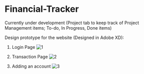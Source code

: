 # Financial-Tracker

Currently under development (Project tab to keep track of Project Management items; To-do, In Progress, Done items)

Design prototype for the website (Designed in Adobe XD):
1. Login Page
![1](https://user-images.githubusercontent.com/79066503/127594167-41a7ae23-615f-4b48-92f0-d1bcbf55d344.PNG)

2. Transaction Page
![2](https://user-images.githubusercontent.com/79066503/127594171-d37ee2c2-21c4-473e-9242-d5cb3166d8fc.PNG)

3. Adding an account
![3](https://user-images.githubusercontent.com/79066503/127594175-c7c6e759-2bcd-437b-96ac-272204596bcf.PNG)